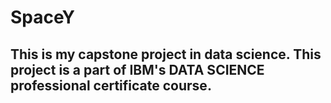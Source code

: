 # SpaceY

## This is my capstone project in data science. This project is a part of IBM's DATA SCIENCE professional certificate course. 

##
